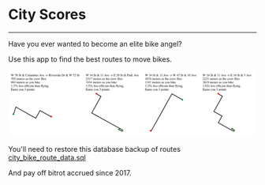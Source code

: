# City Scores
-------

Have you ever wanted to become an elite bike angel?

Use this app to find the best routes to move bikes.

![Screenshot of good routes](/public/screenshot.png)

You'll need to restore this database backup of routes [city_bike_route_data.sql](https://bit.ly/2lP6MgD)

And pay off bitrot accrued since 2017.
